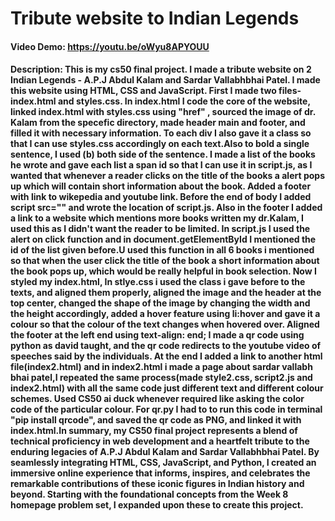 # Tribute website to Indian Legends
#### Video Demo: <https://youtu.be/oWyu8APYOUU>
#### Description: This is my cs50 final project. I made a tribute website on 2 Indian Legends - A.P.J Abdul Kalam and Sardar Vallabhbhai Patel. I made this website using HTML, CSS and JavaScript. First I made two files- index.html and styles.css. In index.html I code the core of the website, linked index.html with styles.css using "href" , sourced the image of dr. Kalam from the specefic directory, made header main and footer, and filled it with necessary information. To each div I also gave it a class so that I can use styles.css accordingly on each text.Also to bold a single sentence, I used (b) both side of the sentence. I made a list of the books he wrote and gave each list a span id so that I can use it in script.js, as I wanted that whenever a reader clicks on the title of the books a alert pops up which will contain short information about the book. Added a footer with link to wikepedia and youtube link. Before the end of body I added script src="" and wrote the location of script.js. Also in the footer I added a link to a website which mentions more books written my dr.Kalam, I used this as I didn't want the reader to be limited. In script.js I used the alert on click function and in document.getElementById I mentioned the id of the list given before.U used this function in all 6 books i mentioned so that when the user click the title of the book a short information about the book pops up, which would be really helpful in book selection. Now I styled my index.html, In stlye.css i used the class i gave before to the texts, and aligned them properly, aligned the image and the header at the top center, changed the shape of the image by changing the width and the height accordingly, added a hover feature using li:hover and gave it a colour so that the colour of the text changes when hovered over. Aligned the footer at the left end using text-align: end; I made a qr code using python as david taught, and the qr code redirects to the youtube video of speeches said by the individuals. At the end I added a link to another html file(index2.html) and in index2.html i made a page about sardar vallabh bhai patel,I repeated the same process(made style2.css, script2.js and index2.html) with all the same code just different text and different colour schemes. Used CS50 ai duck whenever required like asking the color code of the particular colour. For qr.py I had to to run this code in terminal "pip install qrcode", and saved the qr code as PNG, and linked it with index.html.In summary, my CS50 final project represents a blend of technical proficiency in web development and a heartfelt tribute to the enduring legacies of A.P.J Abdul Kalam and Sardar Vallabhbhai Patel. By seamlessly integrating HTML, CSS, JavaScript, and Python, I created an immersive online experience that informs, inspires, and celebrates the remarkable contributions of these iconic figures in Indian history and beyond. Starting with the foundational concepts from the Week 8 homepage problem set, I expanded upon these to create this project.
